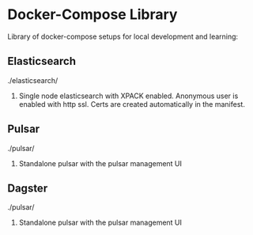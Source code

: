 # Docker-Compose Library

Library of docker-compose setups for local development and learning:

## Elasticsearch

./elasticsearch/

1. Single node elasticsearch with XPACK enabled. Anonymous user is enabled with http ssl. Certs are created automatically in the manifest.

## Pulsar

./pulsar/

1. Standalone pulsar with the pulsar management UI

## Dagster

./pulsar/

1. Standalone pulsar with the pulsar management UI